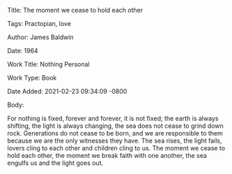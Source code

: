 Title:  The moment we cease to hold each other

Tags:   Practopian, love

Author: James Baldwin

Date:   1964

Work Title: Nothing Personal

Work Type: Book

Date Added: 2021-02-23 09:34:09 -0800

Body: 

For nothing is fixed, forever and forever, it is not fixed; the earth is always shifting, the light is always changing, the sea does not cease to grind down rock. Generations do not cease to be born, and we are responsible to them because we are the only witnesses they have. The sea rises, the light fails, lovers cling to each other and children cling to us. The moment we cease to hold each other, the moment we break faith with one another, the sea engulfs us and the light goes out.

